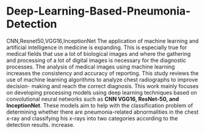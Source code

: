 # Deep-Learning-Based-Pneumonia-Detection
CNN,Resnet50,VGG16,InceptionNet 
The application of machine learning and artificial
intelligence in medicine is expanding. This is especially true for
medical fields that use a lot of biological images and where the
gathering and processing of a lot of digital images is necessary
for the diagnostic processes. The analysis of medical images
using machine learning increases the consistency and accuracy
of reporting. This study reviews the use of machine learning
algorithms to analyze chest radiographs to improve decision-
making and reach the correct diagnosis. This work mainly
focuses on developing processing models using deep learning
techniques based on convolutional neural networks such as **CNN
VGG16, ResNet-50, and InceptionNet**. These models aim to
help with the classification problem of determining whether
there are pneumonia-related abnormalities in the chest x-ray
and classifying his x-rays into two categories according to the
detection results. increase.
